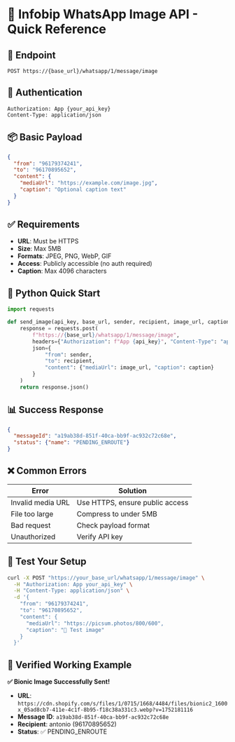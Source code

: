 # 📸 Infobip WhatsApp Image API - Quick Reference

## 🎯 Endpoint
```
POST https://{base_url}/whatsapp/1/message/image
```

## 🔑 Authentication
```http
Authorization: App {your_api_key}
Content-Type: application/json
```

## 📦 Basic Payload
```json
{
  "from": "96179374241",
  "to": "96170895652", 
  "content": {
    "mediaUrl": "https://example.com/image.jpg",
    "caption": "Optional caption text"
  }
}
```

## ✅ Requirements
- **URL**: Must be HTTPS
- **Size**: Max 5MB  
- **Formats**: JPEG, PNG, WebP, GIF
- **Access**: Publicly accessible (no auth required)
- **Caption**: Max 4096 characters

## 🚀 Python Quick Start
```python
import requests

def send_image(api_key, base_url, sender, recipient, image_url, caption=""):
    response = requests.post(
        f"https://{base_url}/whatsapp/1/message/image",
        headers={"Authorization": f"App {api_key}", "Content-Type": "application/json"},
        json={
            "from": sender,
            "to": recipient,
            "content": {"mediaUrl": image_url, "caption": caption}
        }
    )
    return response.json()
```

## 📊 Success Response
```json
{
  "messageId": "a19ab38d-851f-40ca-bb9f-ac932c72c68e",
  "status": {"name": "PENDING_ENROUTE"}
}
```

## ❌ Common Errors
| Error | Solution |
|-------|----------|
| Invalid media URL | Use HTTPS, ensure public access |
| File too large | Compress to under 5MB |
| Bad request | Check payload format |
| Unauthorized | Verify API key |

## 🧪 Test Your Setup
```bash
curl -X POST "https://your_base_url/whatsapp/1/message/image" \
  -H "Authorization: App your_api_key" \
  -H "Content-Type: application/json" \
  -d '{
    "from": "96179374241",
    "to": "96170895652",
    "content": {
      "mediaUrl": "https://picsum.photos/800/600",
      "caption": "🧪 Test image"
    }
  }'
```

## 🎉 Verified Working Example
**✅ Bionic Image Successfully Sent!**
- **URL**: `https://cdn.shopify.com/s/files/1/0715/1668/4484/files/bionic2_1600x_05ad8cb7-411e-4c1f-8b95-f18c38a331c3.webp?v=1752181116`
- **Message ID**: `a19ab38d-851f-40ca-bb9f-ac932c72c68e`
- **Recipient**: antonio (96170895652)
- **Status**: ✅ PENDING_ENROUTE 